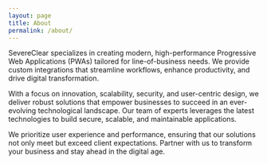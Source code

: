 ```yaml
---
layout: page
title: About
permalink: /about/
---
```


SevereClear specializes in creating modern, high-performance Progressive Web Applications (PWAs) tailored for line-of-business needs.
We provide custom integrations that streamline workflows, enhance productivity, and drive digital transformation.

With a focus on innovation, scalability, security, and user-centric design, we deliver robust solutions that empower businesses to succeed in an ever-evolving technological landscape.
Our team of experts leverages the latest technologies to build secure, scalable, and maintainable applications.

We prioritize user experience and performance, ensuring that our solutions not only meet but exceed client expectations. Partner with us to transform your business and stay ahead in the digital age.
